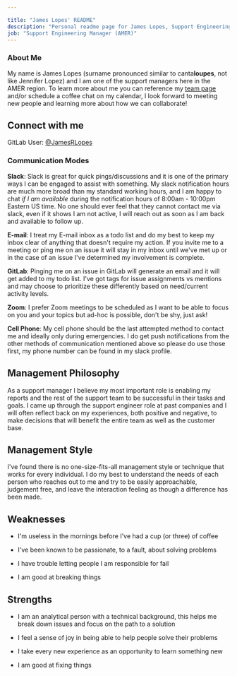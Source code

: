```yaml
---

title: "James Lopes' README"
description: "Personal readme page for James Lopes, Support Engineering Manager, GitLab"
job: "Support Engineering Manager (AMER)"
---
```

### About Me

My name is James Lopes (surname pronounced similar to canta**loupes**, not like Jennifer Lopez) and I am one of the support managers here in the AMER region. To learn more about me you can reference my [team page](/handbook/company/team/?department=support-department#JamesLopes) and/or schedule a coffee chat on my calendar, I look forward to meeting new people and learning more about how we can collaborate!

## Connect with me

GitLab User: [@JamesRLopes](https://gitlab.com/jamesrlopes)

### Communication Modes

**Slack**: Slack is great for quick pings/discussions and it is one of the primary ways I can be engaged to assist with something. My slack notification hours are much more broad than my standard working hours, and I am happy to chat *if I am available* during the notification hours of 8:00am - 10:00pm Eastern US time. No one should ever feel that they cannot contact me via slack, even if it shows I am not active, I will reach out as soon as I am back and available to follow up.

**E-mail**: I treat my E-mail inbox as a todo list and do my best to keep my inbox clear of anything that doesn't require my action. If you invite me to a meeting or ping me on an issue it will stay in my inbox until we've met up or in the case of an issue I've determined my involvement is complete.

**GitLab**: Pinging me on an issue in GitLab will generate an email and it will get added to my todo list. I've got tags for issue assignments vs mentions and may choose to prioritize these differently based on need/current activity levels.

**Zoom**: I prefer Zoom meetings to be scheduled as I want to be able to focus on you and your topics but ad-hoc is possible, don't be shy, just ask!

**Cell Phone**: My cell phone should be the last attempted method to contact me and ideally only during emergencies. I do get push notifications from the other methods of communication mentioned above so please do use those first, my phone number can be found in my slack profile.

## Management Philosophy

As a support manager I believe my most important role is enabling my reports and the rest of the support team to be successful in their tasks and goals. I came up through the support engineer role at past companies and I will often reflect back on my experiences, both positive and negative, to make decisions that will benefit the entire team as well as the customer base.

## Management Style

I've found there is no one-size-fits-all management style or technique that works for every individual. I do my best to understand the needs of each person who reaches out to me and try to be easily approachable, judgement free, and leave the interaction feeling as though a difference has been made.

## Weaknesses

- I'm useless in the mornings before I've had a cup (or three) of coffee

- I've been known to be passionate, to a fault, about solving problems

- I have trouble letting people I am responsible for fail

- I am good at breaking things

## Strengths

- I am an analytical person with a technical background, this helps me break down issues and focus on the path to a solution

- I feel a sense of joy in being able to help people solve their problems

- I take every new experience as an opportunity to learn something new

- I am good at fixing things
